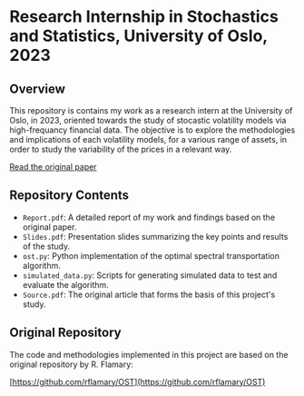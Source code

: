 
# Research Internship in Stochastics and Statistics, University of Oslo, 2023

## Overview

This repository is contains my work as a research intern at the University of Oslo, in 2023, oriented towards the study of stocastic volatility models via high-frequancy financial data. The objective is to explore the methodologies and implications of each volatility models, for a various range of assets, in order to study the variability of the prices in a relevant way.

[Read the original paper](https://arxiv.org/pdf/1609.09799.pdf)

## Repository Contents

- `Report.pdf`: A detailed report of my work and findings based on the original paper.
- `Slides.pdf`: Presentation slides summarizing the key points and results of the study.
- `ost.py`: Python implementation of the optimal spectral transportation algorithm.
- `simulated_data.py`: Scripts for generating simulated data to test and evaluate the algorithm.
- `Source.pdf`: The original article that forms the basis of this project's study.

## Original Repository

The code and methodologies implemented in this project are based on the original repository by R. Flamary:

[https://github.com/rflamary/OST](https://github.com/rflamary/OST)
